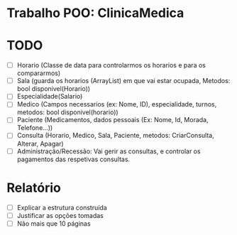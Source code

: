 # Trabalho POO: ClinicaMedica

# TODO

- [ ] Horario (Classe de data para controlarmos os horarios e para os compararmos)
- [ ] Sala (guarda os horarios (ArrayList) em que vai estar ocupada, Metodos: bool disponivel(Horario))
- [ ] Especialidade(Salario)
- [ ] Medico (Campos necessarios (ex: Nome, ID), especialidade, turnos, metodos: bool disponivel(horario))
- [ ] Paciente (Medicamentos, dados pessoais (Ex: Nome, Id, Morada, Telefone...))
- [ ] Consulta (Horario, Medico, Sala, Paciente, metodos: CriarConsulta, Alterar, Apagar)
- [ ] Administração/Recessão: Vai gerir as consultas, e controlar os pagamentos das respetivas consultas.

# Relatório

- [ ] Explicar a estrutura construída
- [ ] Justificar as opções tomadas
- [ ] Não mais que 10 páginas
